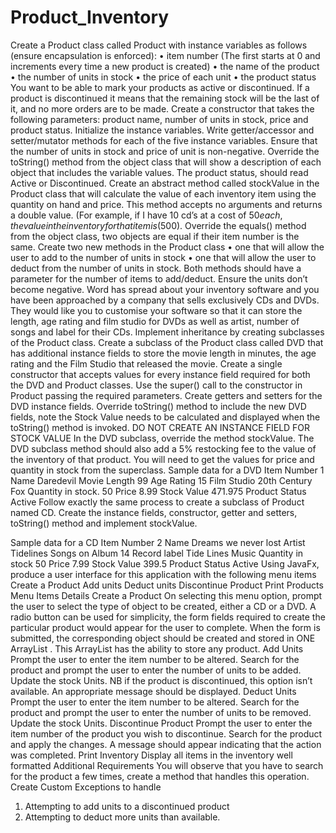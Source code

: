 # Product_Inventory
Create a Product class called Product with instance variables as follows (ensure encapsulation is
enforced):
• item number (The first starts at 0 and increments every time a new product is created)
• the name of the product
• the number of units in stock
• the price of each unit
• the product status
You want to be able to mark your products as active or discontinued. If a product is discontinued
it means that the remaining stock will be the last of it, and no more orders are to be made.
Create a constructor that takes the following parameters: product name, number of units in stock,
price and product status. Initialize the instance variables.
Write getter/accessor and setter/mutator methods for each of the five instance variables. Ensure
that the number of units in stock and price of unit is non-negative.
Override the toString() method from the object class that will show a description of each object
that includes the variable values. The product status, should read Active or Discontinued.
Create an abstract method called stockValue in the Product class that will calculate the value of
each inventory item using the quantity on hand and price. This method accepts no arguments and
returns a double value. (For example, if I have 10 cd’s at a cost of $50 each, the value in the
inventory for that item is ($500).
Override the equals() method from the object class, two objects are equal if their item number is
the same.
Create two new methods in the Product class
• one that will allow the user to add to the number of units in stock
• one that will allow the user to deduct from the number of units in stock.
Both methods should have a parameter for the number of items to add/deduct. Ensure the
units don’t become negative.
Word has spread about your inventory software and you have been approached by a company
that sells exclusively CDs and DVDs. They would like you to customise your software so that it
can store the length, age rating and film studio for DVDs as well as artist, number of songs and
label for their CDs. 
Implement inheritance by creating subclasses of the Product class. Create a subclass of
the Product class called DVD that has additional instance fields to store the movie length
in minutes, the age rating and the Film Studio that released the movie.
Create a single constructor that accepts values for every instance field required for both
the DVD and Product classes. Use the super() call to the constructor in Product passing
the required parameters.
Create getters and setters for the DVD instance fields.
Override toString() method to include the new DVD fields, note the Stock Value needs to
be calculated and displayed when the toString() method is invoked. DO NOT CREATE AN
INSTANCE FIELD FOR STOCK VALUE
In the DVD subclass, override the method stockValue. The DVD subclass method should
also add a 5% restocking fee to the value of the inventory of that product. You will need
to get the values for price and quantity in stock from the superclass.
Sample data for a DVD
Item Number 1
Name Daredevil
Movie Length 99
Age Rating 15
Film Studio 20th Century Fox
Quantity in stock. 50
Price 8.99
Stock Value 471.975
Product Status Active
Follow exactly the same process to create a subclass of Product named CD. Create the
instance fields, constructor, getter and setters, toString() method and implement
stockValue.

 Sample data for a CD
Item Number 2
Name Dreams we never lost
Artist Tidelines
Songs on Album 14
Record label Tide Lines Music
Quantity in stock 50
Price 7.99
Stock Value 399.5
Product Status Active
Using JavaFx, produce a user interface for this application with the following menu items
Create a Product Add units Deduct units Discontinue Product Print Products
Menu Items Details
Create a Product
On selecting this menu option, prompt the user to select the type of object to be created, either
a CD or a DVD. A radio button can be used for simplicity, the form fields required to create the
particular product would appear for the user to complete. When the form is submitted, the
corresponding object should be created and stored in ONE ArrayList . This ArrayList has the ability
to store any product.
Add Units
Prompt the user to enter the item number to be altered. Search for the product and prompt
the user to enter the number of units to be added. Update the stock Units. NB if the product is
discontinued, this option isn’t available. An appropriate message should be displayed.
Deduct Units
Prompt the user to enter the item number to be altered. Search for the product and prompt
the user to enter the number of units to be removed. Update the stock Units.
Discontinue Product
Prompt the user to enter the item number of the product you wish to discontinue. Search for
the product and apply the changes. A message should appear indicating that the action was
completed.
Print Inventory
Display all items in the inventory well formatted
Additional Requirements
You will observe that you have to search for the product a few times, create a method that
handles this operation.
Create Custom Exceptions to handle
1. Attempting to add units to a discontinued product
2. Attempting to deduct more units than available. 
